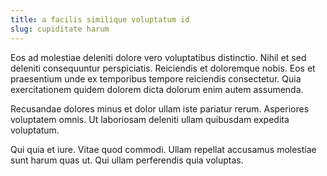 ```yaml
---
title: a facilis similique voluptatum id
slug: cupiditate harum
---
```


Eos ad molestiae deleniti dolore vero voluptatibus distinctio. Nihil et sed deleniti consequuntur perspiciatis. Reiciendis et doloremque nobis. Eos et praesentium unde ex temporibus tempore reiciendis consectetur. Quia exercitationem quidem dolorem dicta dolorum enim autem assumenda.

Recusandae dolores minus et dolor ullam iste pariatur rerum. Asperiores voluptatem omnis. Ut laboriosam deleniti ullam quibusdam expedita voluptatum.

Qui quia et iure. Vitae quod commodi. Ullam repellat accusamus molestiae sunt harum quas ut. Qui ullam perferendis quia voluptas.
